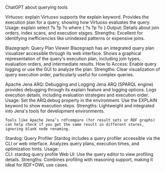 ChatGPT about querying tools

Virtuoso: explain
    Virtuoso supports the explain keyword.
    Provides the 
        execution plan for a query, showing how Virtuoso evaluates the query.
    Usage:
        explain select ?s ?p ?o where { ?s ?p ?o }
    Output: 
        Details about 
            join orders, 
            index scans, and 
            execution stages.
    Strengths: 
        Excellent for identifying inefficiencies like 
            unindexed patterns or 
            expensive joins.

Blazegraph: 
Query Plan Viewer
    Blazegraph has an integrated query plan visualizer accessible through its web interface.
    Shows a 
        graphical representation of the query's execution plan, 
        including 
            join types, 
            evaluation orders, and 
            intermediate results.
    How to Access: Enable query logging or use the GUI to analyze the plan.
    Strengths: 
        Clear visualization of query execution order, 
        particularly useful for complex queries.


Apache Jena ARQ: 
Debugging and Logging
    Jena ARQ (SPARQL engine) provides debugging through its explain feature and logging options.
    Logs execution details, including evaluation strategies and execution order.
    Usage:
        Set the ARQ.debug property in the environment.
        Use the EXPLAIN keyword to show execution steps.
    Strengths: Lightweight and integrated into Jena's tools for development environments.

    Tools like Apache Jena’s rdfcompare (for result sets or RDF graphs) can help check if you get the same result in different stores, ignoring blank node renaming.


Stardog: 
Query Profiler
    Stardog includes a query profiler accessible via the CLI or web interface.
    Analyzes 
        query plans, 
        execution times, and 
        optimization hints.
    Usage:	
        CLI: stardog query profile <query>
        Web UI: Use the query editor to view profiling details.
    Strengths: 
        Combines profiling with reasoning support, 
        making it ideal for RDF+OWL use cases.
    	